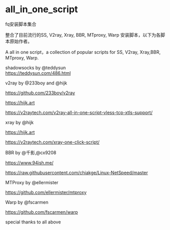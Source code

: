# all_in_one_script
fq安装脚本集合  

整合了目前流行的SS, V2ray, Xray, BBR, MTproxy, Warp 安装脚本，以下为各脚本原始作者。  

A all in one script，a collection of popular scripts for SS, V2ray, Xray,BBR, MTproxy, Warp.  

shadowsocks by @teddysun  
https://teddysun.com/486.html  

v2ray by @233boy and @hijk  

https://github.com/233boy/v2ray  

https://hijk.art  

https://v2raytech.com/v2ray-all-in-one-script-vless-tcp-xtls-support/  

xray by @hijk  

https://hijk.art  

https://v2raytech.com/xray-one-click-script/  

BBR by @千影,@cx9208  

https://www.94ish.me/  

https://raw.githubusercontent.com/chiakge/Linux-NetSpeed/master  

MTProxy by @ellermister

https://github.com/ellermister/mtproxy

Warp by @fscarmen

https://github.com/fscarmen/warp

special thanks to all above  
